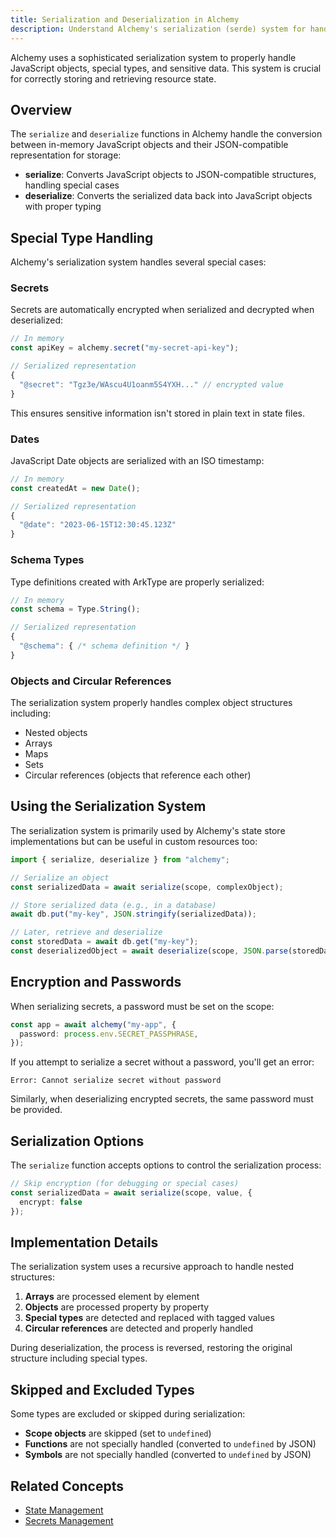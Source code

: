 ```yaml
---
title: Serialization and Deserialization in Alchemy
description: Understand Alchemy's serialization (serde) system for handling JavaScript objects, secrets, dates, and schemas in state files. Learn usage and best practices.
---
```


Alchemy uses a sophisticated serialization system to properly handle JavaScript objects, special types, and sensitive data. This system is crucial for correctly storing and retrieving resource state.

## Overview

The `serialize` and `deserialize` functions in Alchemy handle the conversion between in-memory JavaScript objects and their JSON-compatible representation for storage:

- **serialize**: Converts JavaScript objects to JSON-compatible structures, handling special cases
- **deserialize**: Converts the serialized data back into JavaScript objects with proper typing

## Special Type Handling

Alchemy's serialization system handles several special cases:

### Secrets

Secrets are automatically encrypted when serialized and decrypted when deserialized:

```typescript
// In memory
const apiKey = alchemy.secret("my-secret-api-key");

// Serialized representation
{
  "@secret": "Tgz3e/WAscu4U1oanm5S4YXH..." // encrypted value
}
```

This ensures sensitive information isn't stored in plain text in state files.

### Dates

JavaScript Date objects are serialized with an ISO timestamp:

```typescript
// In memory
const createdAt = new Date();

// Serialized representation
{
  "@date": "2023-06-15T12:30:45.123Z"
}
```

### Schema Types

Type definitions created with ArkType are properly serialized:

```typescript
// In memory
const schema = Type.String();

// Serialized representation
{
  "@schema": { /* schema definition */ }
}
```

### Objects and Circular References

The serialization system properly handles complex object structures including:

- Nested objects
- Arrays
- Maps
- Sets
- Circular references (objects that reference each other)

## Using the Serialization System

The serialization system is primarily used by Alchemy's state store implementations but can be useful in custom resources too:

```typescript
import { serialize, deserialize } from "alchemy";

// Serialize an object
const serializedData = await serialize(scope, complexObject);

// Store serialized data (e.g., in a database)
await db.put("my-key", JSON.stringify(serializedData));

// Later, retrieve and deserialize
const storedData = await db.get("my-key");
const deserializedObject = await deserialize(scope, JSON.parse(storedData));
```

## Encryption and Passwords

When serializing secrets, a password must be set on the scope:

```typescript
const app = await alchemy("my-app", {
  password: process.env.SECRET_PASSPHRASE,
});
```

If you attempt to serialize a secret without a password, you'll get an error:

```
Error: Cannot serialize secret without password
```

Similarly, when deserializing encrypted secrets, the same password must be provided.

## Serialization Options

The `serialize` function accepts options to control the serialization process:

```typescript
// Skip encryption (for debugging or special cases)
const serializedData = await serialize(scope, value, {
  encrypt: false
});
```

## Implementation Details

The serialization system uses a recursive approach to handle nested structures:

1. **Arrays** are processed element by element
2. **Objects** are processed property by property
3. **Special types** are detected and replaced with tagged values
4. **Circular references** are detected and properly handled

During deserialization, the process is reversed, restoring the original structure including special types.

## Skipped and Excluded Types

Some types are excluded or skipped during serialization:

- **Scope objects** are skipped (set to `undefined`)
- **Functions** are not specially handled (converted to `undefined` by JSON)
- **Symbols** are not specially handled (converted to `undefined` by JSON)

## Related Concepts

- [State Management](/concepts/state/)
- [Secrets Management](/concepts/secret/)